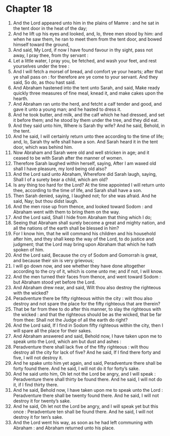 # Chapter 18

1. And the Lord appeared unto him in the plains of Mamre : and he sat in the tent door in the heat of the day;
2. And he lift up his eyes and looked, and, lo, three men stood by him: and when he saw them, he ran to meet them from the tent door, and bowed himself toward the ground,
3. And said, My Lord, if now I have found favour in thy sight, pass not away, I pray thee, from thy servant :
4. Let a little water, I pray you, be fetched, and wash your feet, and rest yourselves under the tree :
5. And I will fetch a morsel of bread, and comfort ye your hearts; after that ye shall pass on : for therefore are ye come to your servant. And they said, So do, as thou hast said.
6. And Abraham hastened into the tent unto Sarah, and said, Make ready quickly three measures of fine meal, knead it, and make cakes upon the hearth.
7. And Abraham ran unto the herd, and fetcht a calf tender and good, and gave it unto a young man; and he hasted to dress it.
8. And he took butter, and milk, and the calf which he had dressed, and set it before them; and he stood by them under the tree, and they did eat.
9. And they said unto him, Where is Sarah thy wife? And he said, Behold, in the tent.
10. And he said, I will certainly return unto thee according to the time of life; and, lo, Sarah thy wife shall have a son. And Sarah heard it in the tent door, which was behind him.
11. Now Abraham and Sarah were old and well stricken in age; and it ceased to be with Sarah after the manner of women.
12. Therefore Sarah laughed within herself, saying, After I am waxed old shall I have pleasure, my lord being old also?
13. And the Lord said unto Abraham, Wherefore did Sarah laugh, saying, Shall I of a surety bear a child, which am old?
14. Is any thing too hard for the Lord? At the time appointed I will return unto thee, according to the time of life, and Sarah shall have a son.
15. Then Sarah denied, saying, I laughed not; for she was afraid. And he said, Nay; but thou didst laugh.
16. And the men rose up from thence, and looked toward Sodom : and Abraham went with them to bring them on the way.
17. And the Lord said, Shall I hide from Abraham that thing which I do;
18. Seeing that Abraham shall surely become a great and mighty nation, and all the nations of the earth shall be blessed in him?
19. For I know him, that he will command his children and his household after him, and they shall keep the way of the Lord, to do justice and judgment; that the Lord may bring upon Abraham that which he hath spoken of him.
20. And the Lord said, Because the cry of Sodom and Gomorrah is great, and because their sin is very grievous;
21. I will go down now, and see whether they have done altogether according to the cry of it, which is come unto me; and if not, I will know.
22. And the men turned their faces from thence, and went toward Sodom : but Abraham stood yet before the Lord.
23. And Abraham drew near, and said, Wilt thou also destroy the righteous with the wicked?
24. Peradventure there be fifty righteous within the city : wilt thou also destroy and not spare the place for the fifty righteous that are therein?
25. That be far from thee to do after this manner, to slay the righteous with the wicked : and that the righteous should be as the wicked, that be far from thee: Shall not the Judge of all the earth do right?
26. And the Lord said, If I find in Sodom fifty righteous within the city, then I will spare all the place for their sakes.
27. And Abraham answered and said, Behold now, I have taken upon me to speak unto the Lord, which am but dust and ashes :
28. Peradventure there shall lack five of the fifty righteous : wilt thou destroy all the city for lack of five? And he said, If I find there forty and five, I will not destroy it.
29. And he spake unto him yet again, and said, Peradventure there shall be forty found there. And he said, I will not do it for forty’s sake.
30. And he said unto him, Oh let not the Lord be angry, and I will speak : Peradventure there shall thirty be found there. And he said, I will not do it, if I find thirty there.
31. And he said, Behold now, I have taken upon me to speak unto the Lord : Peradventure there shall be twenty found there. And he said, I will not destroy it for twenty’s sake.
32. And he said, Oh let not the Lord be angry, and I will speak yet but this once : Peradventure ten shall be found there. And he said, I will not destroy it for ten’s sake.
33. And the Lord went his way, as soon as he had left communing with Abraham : and Abraham returned unto his place.


